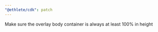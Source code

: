 ```yaml
---
"@ethlete/cdk": patch
---
```


Make sure the overlay body container is always at least 100% in height
